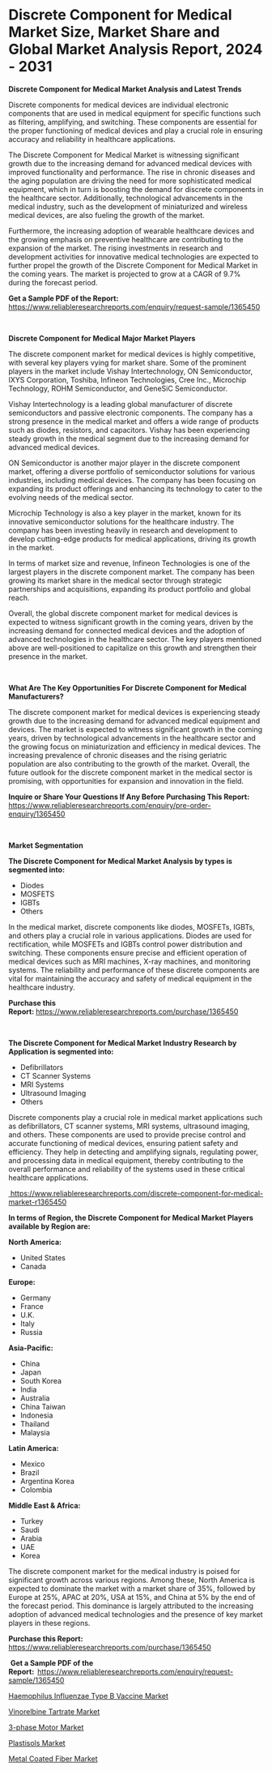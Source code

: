 <p><h1>Discrete Component for Medical Market Size, Market Share and Global Market Analysis Report, 2024 - 2031</h1></p><p><strong>Discrete Component for Medical Market Analysis and Latest Trends</strong></p>
<p><p>Discrete components for medical devices are individual electronic components that are used in medical equipment for specific functions such as filtering, amplifying, and switching. These components are essential for the proper functioning of medical devices and play a crucial role in ensuring accuracy and reliability in healthcare applications.</p><p>The Discrete Component for Medical Market is witnessing significant growth due to the increasing demand for advanced medical devices with improved functionality and performance. The rise in chronic diseases and the aging population are driving the need for more sophisticated medical equipment, which in turn is boosting the demand for discrete components in the healthcare sector. Additionally, technological advancements in the medical industry, such as the development of miniaturized and wireless medical devices, are also fueling the growth of the market.</p><p>Furthermore, the increasing adoption of wearable healthcare devices and the growing emphasis on preventive healthcare are contributing to the expansion of the market. The rising investments in research and development activities for innovative medical technologies are expected to further propel the growth of the Discrete Component for Medical Market in the coming years. The market is projected to grow at a CAGR of 9.7% during the forecast period.</p></p>
<p><strong>Get a Sample PDF of the Report:&nbsp;</strong> <a href="https://www.reliableresearchreports.com/enquiry/request-sample/1365450">https://www.reliableresearchreports.com/enquiry/request-sample/1365450</a></p>
<p>&nbsp;</p>
<p><strong>Discrete Component for Medical Major Market Players</strong></p>
<p><p>The discrete component market for medical devices is highly competitive, with several key players vying for market share. Some of the prominent players in the market include Vishay Intertechnology, ON Semiconductor, IXYS Corporation, Toshiba, Infineon Technologies, Cree Inc., Microchip Technology, ROHM Semiconductor, and GeneSiC Semiconductor.</p><p>Vishay Intertechnology is a leading global manufacturer of discrete semiconductors and passive electronic components. The company has a strong presence in the medical market and offers a wide range of products such as diodes, resistors, and capacitors. Vishay has been experiencing steady growth in the medical segment due to the increasing demand for advanced medical devices.</p><p>ON Semiconductor is another major player in the discrete component market, offering a diverse portfolio of semiconductor solutions for various industries, including medical devices. The company has been focusing on expanding its product offerings and enhancing its technology to cater to the evolving needs of the medical sector.</p><p>Microchip Technology is also a key player in the market, known for its innovative semiconductor solutions for the healthcare industry. The company has been investing heavily in research and development to develop cutting-edge products for medical applications, driving its growth in the market.</p><p>In terms of market size and revenue, Infineon Technologies is one of the largest players in the discrete component market. The company has been growing its market share in the medical sector through strategic partnerships and acquisitions, expanding its product portfolio and global reach.</p><p>Overall, the global discrete component market for medical devices is expected to witness significant growth in the coming years, driven by the increasing demand for connected medical devices and the adoption of advanced technologies in the healthcare sector. The key players mentioned above are well-positioned to capitalize on this growth and strengthen their presence in the market.</p></p>
<p>&nbsp;</p>
<p><strong>What Are The Key Opportunities For Discrete Component for Medical Manufacturers?</strong></p>
<p><p>The discrete component market for medical devices is experiencing steady growth due to the increasing demand for advanced medical equipment and devices. The market is expected to witness significant growth in the coming years, driven by technological advancements in the healthcare sector and the growing focus on miniaturization and efficiency in medical devices. The increasing prevalence of chronic diseases and the rising geriatric population are also contributing to the growth of the market. Overall, the future outlook for the discrete component market in the medical sector is promising, with opportunities for expansion and innovation in the field.</p></p>
<p><strong>Inquire or Share Your Questions If Any Before Purchasing This Report:</strong> <a href="https://www.reliableresearchreports.com/enquiry/pre-order-enquiry/1365450">https://www.reliableresearchreports.com/enquiry/pre-order-enquiry/1365450</a></p>
<p>&nbsp;</p>
<p><strong>Market Segmentation</strong></p>
<p><strong>The Discrete Component for Medical Market Analysis by types is segmented into:</strong></p>
<p><ul><li>Diodes</li><li>MOSFETS</li><li>IGBTs</li><li>Others</li></ul></p>
<p><p>In the medical market, discrete components like diodes, MOSFETs, IGBTs, and others play a crucial role in various applications. Diodes are used for rectification, while MOSFETs and IGBTs control power distribution and switching. These components ensure precise and efficient operation of medical devices such as MRI machines, X-ray machines, and monitoring systems. The reliability and performance of these discrete components are vital for maintaining the accuracy and safety of medical equipment in the healthcare industry.</p></p>
<p><strong>Purchase this Report:&nbsp;</strong><a href="https://www.reliableresearchreports.com/purchase/1365450">https://www.reliableresearchreports.com/purchase/1365450</a></p>
<p>&nbsp;</p>
<p><strong>The Discrete Component for Medical Market Industry Research by Application is segmented into:</strong></p>
<p><ul><li>Defibrillators</li><li>CT Scanner Systems</li><li>MRI Systems</li><li>Ultrasound Imaging</li><li>Others</li></ul></p>
<p><p>Discrete components play a crucial role in medical market applications such as defibrillators, CT scanner systems, MRI systems, ultrasound imaging, and others. These components are used to provide precise control and accurate functioning of medical devices, ensuring patient safety and efficiency. They help in detecting and amplifying signals, regulating power, and processing data in medical equipment, thereby contributing to the overall performance and reliability of the systems used in these critical healthcare applications.</p></p>
<p><a href="https://www.reliableresearchreports.com/discrete-component-for-medical-market-r1365450">&nbsp;https://www.reliableresearchreports.com/discrete-component-for-medical-market-r1365450</a></p>
<p><strong>In terms of Region, the Discrete Component for Medical Market Players available by Region are:</strong></p>
<p>
    <p> <strong> North America: </strong>
        <ul>
            <li>United States</li>
            <li>Canada</li>
        </ul>
        </p> 
    <p> <strong> Europe: </strong>
        <ul>
            <li>Germany</li>
            <li>France</li>
            <li>U.K.</li>
            <li>Italy</li>
            <li>Russia</li>
        </ul>
        </p> 
    <p> <strong> Asia-Pacific: </strong>
        <ul>
            <li>China</li>
            <li>Japan</li>
            <li>South Korea</li>
            <li>India</li>
            <li>Australia</li>
            <li>China Taiwan</li>
            <li>Indonesia</li>
            <li>Thailand</li>
            <li>Malaysia</li>
        </ul>
        </p> 
    <p> <strong> Latin America: </strong>
        <ul>
            <li>Mexico</li>
            <li>Brazil</li>
            <li>Argentina Korea</li>
            <li>Colombia</li>
        </ul>
        </p> 
    <p> <strong> Middle East & Africa: </strong>
        <ul>
            <li>Turkey</li>
            <li>Saudi</li>
            <li>Arabia</li>
            <li>UAE</li>
            <li>Korea</li>
        </ul>
    </p>
    </p>
<p><p>The discrete component market for the medical industry is poised for significant growth across various regions. Among these, North America is expected to dominate the market with a market share of 35%, followed by Europe at 25%, APAC at 20%, USA at 15%, and China at 5% by the end of the forecast period. This dominance is largely attributed to the increasing adoption of advanced medical technologies and the presence of key market players in these regions.</p></p>
<p><strong>Purchase this Report: </strong><a href="https://www.reliableresearchreports.com/purchase/1365450">https://www.reliableresearchreports.com/purchase/1365450</a></p>
<p>&nbsp;<strong>Get a Sample PDF of the Report:&nbsp;&nbsp;</strong><a href="https://www.reliableresearchreports.com/enquiry/request-sample/1365450">https://www.reliableresearchreports.com/enquiry/request-sample/1365450</a></p>
<p><strong></strong></p>
<p><p><a href="https://github.com/lukmanduiky01/Market-Research-Report-List-1/blob/main/haemophilus-influenzae-type-b-vaccine-market.md">Haemophilus Influenzae Type B Vaccine Market</a></p><p><a href="https://github.com/theanastasiyah/Market-Research-Report-List-1/blob/main/vinorelbine-tartrate-market.md">Vinorelbine Tartrate Market</a></p><p><a href="https://issuu.com/reportprime-2/docs/3-phase-motor-market-size-2030.pptx">3-phase Motor Market</a></p><p><a href="https://www.linkedin.com/pulse/global-plastisols-market-focus-application-end-use-industry-vidze">Plastisols Market</a></p><p><a href="https://www.linkedin.com/pulse/metal-coated-fiber-market-emerging-trends-future-prospects-j6aoe">Metal Coated Fiber Market</a></p></p>